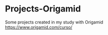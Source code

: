 # Projects-Origamid

Some projects created in my study with Origamid
https://www.origamid.com/curso/

